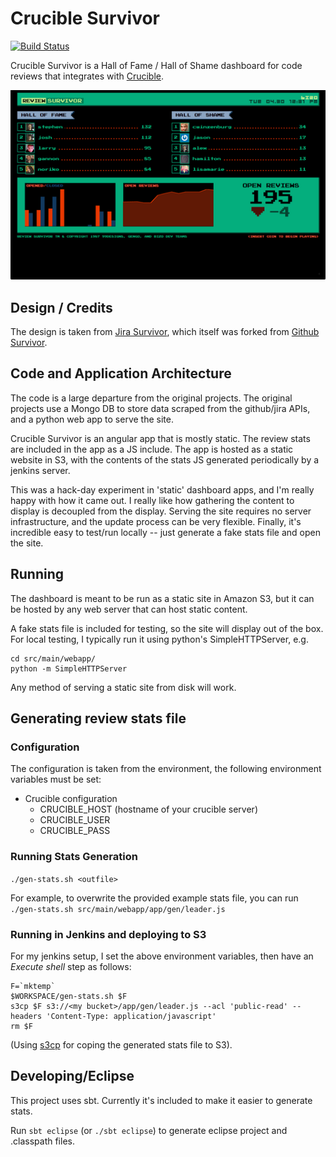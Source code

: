 # Crucible Survivor

[![Build Status](https://drone.io/github.com/ogrodnek/crucible-survivor/status.png)](https://drone.io/github.com/ogrodnek/crucible-survivor/latest)

  Crucible Survivor is a Hall of Fame / Hall of Shame dashboard for code reviews that integrates with [Crucible](https://www.atlassian.com/software/crucible/overview).

![Crucible Survivor Dashboard](docs/crucible-survivor-small.png)


## Design / Credits

  The design is taken from [Jira Survivor](http://blog.gengo.com/jira-survivor/), which itself was forked from [Github Survivor](http://99designs.com/tech-blog/blog/2013/01/05/github-survivor/).

## Code and Application Architecture

  The code is a large departure from the original projects.  The original projects use a Mongo DB to store data scraped from the github/jira APIs, and a python web app to serve the site.

  Crucible Survivor is an angular app that is mostly static.  The review stats are included in the app as a JS include.  The app is hosted as a static website in S3, with the contents of the stats JS generated periodically by a jenkins server.

  This was a hack-day experiment in 'static' dashboard apps, and I'm really happy with how it came out.  I really like how gathering the content to display is decoupled from the display.  Serving the site requires no server infrastructure, and the update process can be very flexible.  Finally, it's incredible easy to test/run locally -- just generate a fake stats file and open the site.

## Running

  The dashboard is meant to be run as a static site in Amazon S3, but it can be hosted by any web server that can host static content.

   A fake stats file is included for testing, so the site will display out of the box.  For local testing, I typically run it using python's SimpleHTTPServer, e.g.
  
```
cd src/main/webapp/
python -m SimpleHTTPServer
```

  Any method of serving a static site from disk will work.

## Generating review stats file

### Configuration

  The configuration is taken from the environment, the following environment variables must be set:
  
  * Crucible configuration
    * CRUCIBLE_HOST (hostname of your crucible server)
    * CRUCIBLE_USER
    * CRUCIBLE_PASS

### Running Stats Generation
  `./gen-stats.sh <outfile>`
  
  For example, to overwrite the provided example stats file, you can run `./gen-stats.sh src/main/webapp/app/gen/leader.js`
  
### Running in Jenkins and deploying to S3

For my jenkins setup, I set the above environment variables, then have an *Execute shell* step as follows:

```
F=`mktemp`
$WORKSPACE/gen-stats.sh $F
s3cp $F s3://<my bucket>/app/gen/leader.js --acl 'public-read' --headers 'Content-Type: application/javascript'
rm $F
```
(Using [s3cp](https://github.com/aboisvert/s3cp) for coping the generated stats file to S3).

## Developing/Eclipse

This project uses sbt.  Currently it's included to make it easier to generate stats.

Run `sbt eclipse` (or `./sbt eclipse`) to generate eclipse project and .classpath files.
